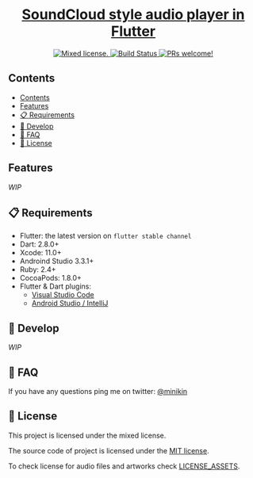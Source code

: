 <h1 align="center">
  <a href="https://github.com/minikin/flutter-audio">
   SoundCloud style audio player in Flutter
  </a>
</h1>

<p align="center">
  <a href="https://github.com/minikin/flutter-audio/blob/develop/LICENSE">
    <img src="https://img.shields.io/badge/license-mixed-blue.svg" alt="Mixed license." />
  </a>
  <a href="https://app.bitrise.io/app/474b5771151802eb">
    <img src="https://app.bitrise.io/app/474b5771151802eb/status.svg?token=4s7obPnI_yciJHHVwQG_Bg&branch=develop" alt="Build Status" />
  </a>
  <a href="https://facebook.github.io/react-native/docs/contributing">
    <img src="https://img.shields.io/badge/PRs-welcome-brightgreen.svg" alt="PRs welcome!" />
  </a>
</p>

## Contents

- [Contents](#contents)
- [Features](#features)
- [📋 Requirements](#%f0%9f%93%8b-requirements)
- [🎉 Develop](#%f0%9f%8e%89-develop)
- [📖 FAQ](#%f0%9f%93%96-faq)
- [📄 License](#%f0%9f%93%84-license)

## Features

_WIP_

## 📋 Requirements

- Flutter: the latest version on `flutter stable channel`
- Dart: 2.8.0+
- Xcode: 11.0+
- Androind Studio 3.3.1+
- Ruby: 2.4+
- CocoaPods: 1.8.0+
- Flutter & Dart plugins:
  - [Visual Studio Code](https://flutter.dev/docs/get-started/editor?tab=androidstudio)
  - [Android Studio / IntelliJ](https://flutter.dev/docs/get-started/editor?tab=vscode)

## 🎉 Develop

_WIP_

## 📖 FAQ

If you have any questions ping me on twitter: [@minikin](https://twitter.com/minikin)

## 📄 License

This project is licensed under the mixed license.

The source code of project is licensed under the [MIT license](LICENSE_SOURCE_CODE).

To check license for audio files and artworks check [LICENSE_ASSETS](LICENSE_ASSETS).
